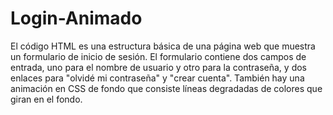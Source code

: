 # Login-Animado

El código HTML es una estructura básica de una página web que muestra un formulario de inicio de sesión. El formulario contiene dos campos de entrada, uno para el nombre de usuario y otro para la contraseña, y dos enlaces para "olvidé mi contraseña" y "crear cuenta". También hay una animación en CSS de fondo que consiste líneas degradadas de colores que giran en el fondo.
